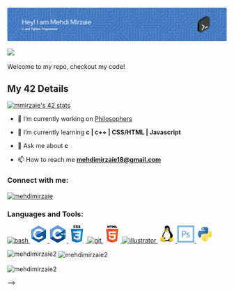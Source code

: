 ![Header](https://github.com/MehdiMirzaie2/images/blob/master/github-header-image.png)
<br>

![](https://komarev.com/ghpvc/?username=MehdiMirzaie2)

Welcome to my repo, checkout my code!

## My 42 Details

<!-- (https://profile.intra.42.fr/users/mmirzaie) -->
<!-- [![mmirzaie's 42 stats](https://badge.mediaplus.ma/greenbinary/mmirzaie?1337Badge=off&UM6P=off)](https://github.com/oakoudad/badge42) -->
<!-- [![mmirzaie's 42 stats](https://badge.mediaplus.ma/greenbinary/mmirzaie)](https://github.com/oakoudad/badge42) -->
[![mmirzaie's 42 stats](https://badge.mediaplus.ma/greenbinary/mmirzaie?1337Badge=off&UM6P=off)](https://github.com/oakoudad/badge42)

- 🔭 I’m currently working on [Philosophers](https://github.com/MehdiMirzaie2/philosophers)

- 🌱 I’m currently learning **c | c++ | CSS/HTML | Javascript**

- 💬 Ask me about **c**

- 📫 How to reach me **mehdimirzaie18@gmail.com**

<h3 align="left">Connect with me:</h3>
<p align="left">
<a href="https://www.leetcode.com/mehdimirzaie" target="blank"><img align="center" src="https://raw.githubusercontent.com/rahuldkjain/github-profile-readme-generator/master/src/images/icons/Social/leet-code.svg" alt="mehdimirzaie" height="30" width="40" /></a>
</p>

<h3 align="left">Languages and Tools:</h3>
<p align="left"> <a href="https://www.gnu.org/software/bash/" target="_blank" rel="noreferrer"> <img src="https://www.vectorlogo.zone/logos/gnu_bash/gnu_bash-icon.svg" alt="bash" width="40" height="40"/> </a> <a href="https://www.cprogramming.com/" target="_blank" rel="noreferrer"> <img src="https://raw.githubusercontent.com/devicons/devicon/master/icons/c/c-original.svg" alt="c" width="40" height="40"/> </a> <a href="https://www.w3schools.com/cpp/" target="_blank" rel="noreferrer"> <img src="https://raw.githubusercontent.com/devicons/devicon/master/icons/cplusplus/cplusplus-original.svg" alt="cplusplus" width="40" height="40"/> </a> <a href="https://www.w3schools.com/css/" target="_blank" rel="noreferrer"> <img src="https://raw.githubusercontent.com/devicons/devicon/master/icons/css3/css3-original-wordmark.svg" alt="css3" width="40" height="40"/> </a> <a href="https://git-scm.com/" target="_blank" rel="noreferrer"> <img src="https://www.vectorlogo.zone/logos/git-scm/git-scm-icon.svg" alt="git" width="40" height="40"/> </a> <a href="https://www.w3.org/html/" target="_blank" rel="noreferrer"> <img src="https://raw.githubusercontent.com/devicons/devicon/master/icons/html5/html5-original-wordmark.svg" alt="html5" width="40" height="40"/> </a> <a href="https://www.adobe.com/in/products/illustrator.html" target="_blank" rel="noreferrer"> <img src="https://www.vectorlogo.zone/logos/adobe_illustrator/adobe_illustrator-icon.svg" alt="illustrator" width="40" height="40"/> </a> <a href="https://www.linux.org/" target="_blank" rel="noreferrer"> <img src="https://raw.githubusercontent.com/devicons/devicon/master/icons/linux/linux-original.svg" alt="linux" width="40" height="40"/> </a> <a href="https://www.photoshop.com/en" target="_blank" rel="noreferrer"> <img src="https://raw.githubusercontent.com/devicons/devicon/master/icons/photoshop/photoshop-line.svg" alt="photoshop" width="40" height="40"/> </a> <a href="https://www.python.org" target="_blank" rel="noreferrer"> <img src="https://raw.githubusercontent.com/devicons/devicon/master/icons/python/python-original.svg" alt="python" width="40" height="40"/> </a> </p>

<p><img align="left" src="https://github-readme-stats.vercel.app/api/top-langs?username=mehdimirzaie2&show_icons=true&locale=en&layout=compact" alt="mehdimirzaie2" /></p>

<p>&nbsp;<img align="center" src="https://github-readme-stats.vercel.app/api?username=mehdimirzaie2&show_icons=true&locale=en" alt="mehdimirzaie2" /></p>

<p><img align="center" src="https://github-readme-streak-stats.herokuapp.com/?user=mehdimirzaie2&" alt="mehdimirzaie2" /></p>


<!-- ## Current Technical Skills

[![My Skills](https://skillicons.dev/icons?i=c,vim,vscode,html,css,git)](https://skillicons.dev)

> :Languages: - C | Python

> :IDE:  Visual Studio Code | VIM 

<!-- ![github-user-contribution](https://user-images.githubusercontent.com/58959408/157782696-8bc9ca49-ca61-4ab5-8b83-49c4e76c1a8f.svg) -->-->
